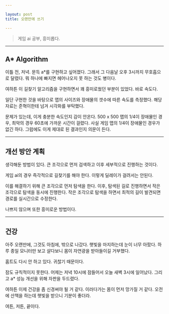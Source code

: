 ```yaml
---

layout: post
title: 오랜만에 쓰기

---
```


> 게임 ai 공부, 흥미롭다.

-----

## A* Algorithm

이틀 전, 저녁. 문득 a*를 구현하고 싶어졌다.
그래서 그 다음날 오후 3시까지 무호흡으로 달렸다.
뭐 하나에 빠지면 헤어나오지 못 하는 것도 병이다.

여하튼 이 길찾기 알고리즘을 구현하면서 꽤 흥미로웠던 부분이 있었다.
바로 속도다.

일단 구현한 것을 바탕으로 맵의 사이즈와 장애물의 갯수에 따른 속도를 측정했다.
해당 자료는 준혁이한테 넘겨 시각화를 부탁했다.

문제가 있는데, 이게 충분한 속도인지 감이 안온다.
500 x 500 맵의 1/4이 장애물인 경우, 최악의 경우 60초에 가까운 시간이 걸렸다.
사실 게임 맵의 1/4이 장애물인 경우가 없긴 하다.
그럼에도 이게 제대로 된 결과인지 의문이 든다.

-----

## 개선 방안 계획

생각해둔 방법이 있다.
큰 조각으로 먼저 검색하고 이후 세부적으로 진행하는 것이다.

게임 ai의 경우 즉각적으로 길찾기를 해야 한다.
이렇게 딜레이가 걸려서는 안된다.

이를 해결하기 위해 큰 조각으로 먼저 탐색을 한다.
이후, 탐색된 길로 진행하면서 작은 조각으로 탐색을 동시에 진행한다.
작은 조각으로 탐색을 하면서 최적의 길이 발견되면 경로를 실시간으로 수정한다.

나쁘지 않으며 또한 흥미로운 방법이다.

-----

## 건강

아주 오랜만에, 그것도 아침에, 밖으로 나갔다.
햇빛을 마지하는데 눈이 너무 아팠다.
하루 종일 모니터만 보고 살다보니 몸이 자연광을 받아들이길 거부했다.

홈트도 다시 안 하고 있다.
귀찮기 때문이다.

잠도 규칙적이지 못한다.
어제는 저녁 10시에 잠들어서 오늘 새벽 3시에 일어났다.
그리고 a* 성능 개선을 위해 자판을 두드렸다.

여하튼 이제 건강을 좀 신경써야 될 거 같다.
이러다가는 몸이 먼저 망가질 거 같다.
오전에 산책을 하는데 햇빛을 받으니 기분이 좋더라.

여튼, 저튼,
끝이다.
